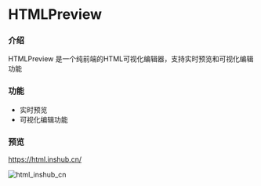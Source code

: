 # HTMLPreview

### 介绍
HTMLPreview 是一个纯前端的HTML可视化编辑器，支持实时预览和可视化编辑功能

### 功能
- 实时预览
- 可视化编辑功能

### 预览
<https://html.inshub.cn/>

![html_inshub_cn](https://inshub.oss-cn-beijing.aliyuncs.com/inshub/html_inshub_cn.jpg)